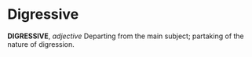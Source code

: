 # Digressive

**DIGRESSIVE**, _adjective_ Departing from the main subject; partaking of the nature of digression.
